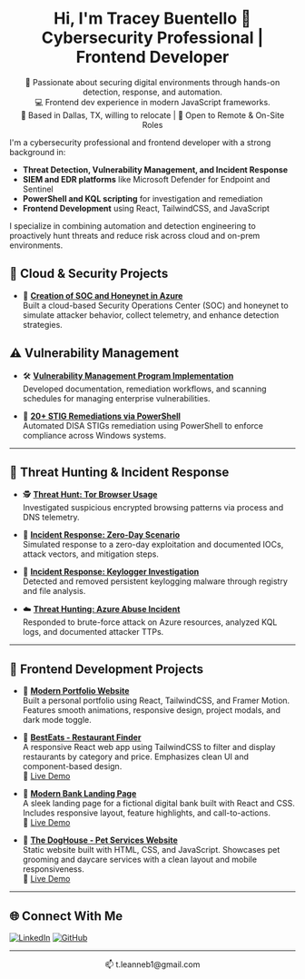 <h1 align="center">Hi, I'm Tracey Buentello 👋<br/>Cybersecurity Professional | Frontend Developer</h1>

<p align="center">
🔐 Passionate about securing digital environments through hands-on detection, response, and automation. <br/>
💻 Frontend dev experience in modern JavaScript frameworks. <br/>
📍 Based in Dallas, TX, willing to relocate | 💼 Open to Remote & On-Site Roles
</p>

I'm a cybersecurity professional and frontend developer with a strong background in:

- **Threat Detection, Vulnerability Management, and Incident Response**
- **SIEM and EDR platforms** like Microsoft Defender for Endpoint and Sentinel
- **PowerShell and KQL scripting** for investigation and remediation
- **Frontend Development** using React, TailwindCSS, and JavaScript

I specialize in combining automation and detection engineering to proactively hunt threats and reduce risk across cloud and on-prem environments.

## 🔐 Cloud & Security Projects

- 🚀 **[Creation of SOC and Honeynet in Azure](https://github.com/tleanne1/Cloud-SOC)**  
  Built a cloud-based Security Operations Center (SOC) and honeynet to simulate attacker behavior, collect telemetry, and enhance detection strategies.
  
## ⚠️ Vulnerability Management

- 🛠️ **[Vulnerability Management Program Implementation](https://github.com/tleanne1/vulnerability-management-program/tree/main)**  
  Developed documentation, remediation workflows, and scanning schedules for managing enterprise vulnerabilities.
  
- 🔧 **[20+ STIG Remediations via PowerShell](https://github.com/tleanne1/STIGS-PowerShell-Scripts)**  
  Automated DISA STIGs remediation using PowerShell to enforce compliance across Windows systems.

---

## 🚨 Threat Hunting & Incident Response

- 🕵️ **[Threat Hunt: Tor Browser Usage](https://github.com/tleanne1/threat-hunting-scenario-tor/tree/main)**  
  Investigated suspicious encrypted browsing patterns via process and DNS telemetry.

- 🧪 **[Incident Response: Zero-Day Scenario](https://github.com/tleanne1/threat-hunting-scenario-zero-day)**  
  Simulated response to a zero-day exploitation and documented IOCs, attack vectors, and mitigation steps.

- 📄 **[Incident Response: Keylogger Investigation](https://github.com/tleanne1/threat-hunting-scenario-keylogger)**  
  Detected and removed persistent keylogging malware through registry and file analysis.

- ☁️ **[Threat Hunting: Azure Abuse Incident](https://github.com/tleanne1/threat-hunting-Azure-Abuse-Incident)**  
  Responded to brute-force attack on Azure resources, analyzed KQL logs, and documented attacker TTPs.

---

## 🎨 Frontend Development Projects

- 💼 **[Modern Portfolio Website](https://github.com/tleanne1/modern-portfolio)**  
  Built a personal portfolio using React, TailwindCSS, and Framer Motion. Features smooth animations, responsive design, project modals, and dark mode toggle.

- 🍴 **[BestEats - Restaurant Finder](https://github.com/tleanne1/best-eats)**  
  A responsive React web app using TailwindCSS to filter and display restaurants by category and price. Emphasizes clean UI and component-based design.  
  🔗 [Live Demo](https://best-eats-tleanne.netlify.app/)

- 🏦 **[Modern Bank Landing Page](https://github.com/tleanne1/modern-bank)**  
  A sleek landing page for a fictional digital bank built with React and CSS. Includes responsive layout, feature highlights, and call-to-actions.  
  🔗 [Live Demo](https://modern-bank-tleanne.netlify.app/)

- 🐾 **[The DogHouse - Pet Services Website](https://github.com/tleanne1/the-doghouse)**  
  Static website built with HTML, CSS, and JavaScript. Showcases pet grooming and daycare services with a clean layout and mobile responsiveness.  
  🔗 [Live Demo](https://thedoghouse-tleanne.netlify.app/)
  
---

## 🌐 Connect With Me

[![LinkedIn](https://img.shields.io/badge/LinkedIn-Tracey%20Buentello-blue?style=for-the-badge&logo=linkedin)](https://www.linkedin.com/in/tleanne/)
[![GitHub](https://img.shields.io/badge/GitHub-tleanne1-black?style=for-the-badge&logo=github)](https://github.com/tleanne1)

---

<p align="center">📫 t.leanneb1@gmail.com</p>
